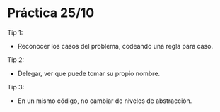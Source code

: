 # Práctica 25/10

Tip 1:

- Reconocer los casos del problema, codeando una regla para caso.

Tip 2:

- Delegar, ver que puede tomar su propio nombre.

Tip 3:

- En un mismo código, no cambiar de niveles de abstracción.